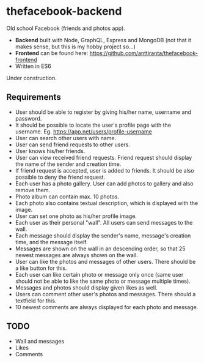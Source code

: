 # thefacebook-backend

Old school Facebook (friends and photos app). 

- **Backend** built with Node, GraphQL, Express and MongoDB (not that it makes sense, but this is my hobby project so...)
- **Frontend** can be found here: https://github.com/anttiranta/thefacebook-frontend
- Written in ES6

Under construction. 

## Requirements

- User should be able to register by giving his/her name, username and password. 
- It should be possible to locate the user's profile page with the username. Eg. https://app.net/users/profile-username
- User can search other users with name. 
- User can send friend requests to other users.
- User knows his/her friends.
- User can view received friend requests. Friend request should display the name of the sender and creation time.
- If friend request is accepted, user is added to friends. It should be also possible to deny the friend request.
- Each user has a photo gallery. User can add photos to gallery and also remove them. 
- Photo album can contain max. 10 photos.
- Each photo also contains textual description, which is displayed with the image.
- User can set one photo as his/her profile image. 
- Each user as their personal "wall". All users can send messages to the wall.
- Each message should display the sender's name, message's creation time, and the message itself. 
- Messages are shown on the wall in an descending order, so that 25 newest messages are always shown on the wall. 
- User can like the photos and messages of other users. There should be a like button for this. 
- Each user can like certain photo or message only once (same user should not be able to like the same photo or message multiple times).
- Messages and photos should display given likes as well. 
- Users can comment other user's photos and messages. There should a textfield for this. 
- 10 newest comments are always displayed for each photo and message. 

## TODO
- Wall and messages
- Likes
- Comments

